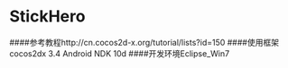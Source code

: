 # StickHero
####参考教程http://cn.cocos2d-x.org/tutorial/lists?id=150
####使用框架cocos2dx 3.4 Android NDK 10d
####开发环境Eclipse_Win7
